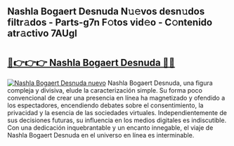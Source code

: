 ## Nashla Bogaert Desnuda N𝚞𝚎vos desn𝚞dos filtr𝚊dos - Parts-g7n F𝚘tos vid𝚎o - C𝚘ntenido atr𝚊ctivo 7AUgl

# <h2><a href="http://mbd0ylh.tromn.icu/?c=Nashla+Bogaert+Desnuda">🔗👉👉👉 Nashla Bogaert Desnuda 🔗🔗</a></h2>

[![Nashla Bogaert Desnuda nuevo](https://i.imgur.com/pEAQMta.gif)](http://mbd0ylh.tromn.icu/?c=Nashla+Bogaert+Desnuda)
Nashla Bogaert Desnuda, una figura compleja y divisiva, elude la caracterización simple. Su forma poco convencional de crear una presencia en línea ha magnetizado y ofendido a los espectadores, encendiendo debates sobre el consentimiento, la privacidad y la esencia de las sociedades virtuales. Independientemente de sus decisiones futuras, su influencia en los medios digitales es indiscutible. Con una dedicación inquebrantable y un encanto innegable, el viaje de Nashla Bogaert Desnuda en el universo en línea es interminable.

